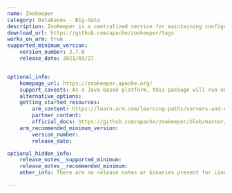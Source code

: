 ```yaml
---
name: Zookeeper
category: Databases - Big-data 
description: ZooKeeper is a centralized service for maintaining configuration information, naming, providing distributed synchronization, and providing group services.
download_url: https://github.com/apache/zookeeper/tags
works_on_arm: true
supported_minimum_version:
    version_number: 3.7.0
    release_date: 2021/03/27


optional_info:
    homepage_url: https://zookeeper.apache.org/
    support_caveats: As a Java-based platform, this package will run on top of an Arm compatible JVM.
    alternative_options:
    getting_started_resources:
        arm_content: https://learn.arm.com/learning-paths/servers-and-cloud-computing/kafka/zookeeper_cluster/
        partner_content: 
        official_docs: https://github.com/apache/zookeeper/blob/master/README.md
    arm_recommended_minimum_version:
        version_number:
        release_date:

optional_hidden_info:
    release_notes__supported_minimum: 
    release_notes__recommended_minimum: 
    other_info: There are no release notes or binaries present for Linux/ARM64.  Zookeeper version 3.7.0 is installed and tested on the Neoverse N1, using steps mentioned in [README.md](https://github.com/apache/zookeeper/blob/release-3.7.0/README.md).

---
```

